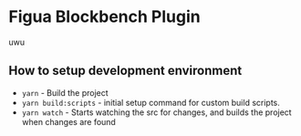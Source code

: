 # Figua Blockbench Plugin
uwu

## How to setup development environment
- `yarn` - Build the project
- `yarn build:scripts` - initial setup command for custom build scripts.
- `yarn watch` - Starts watching the src for changes, and builds the project when changes are found


